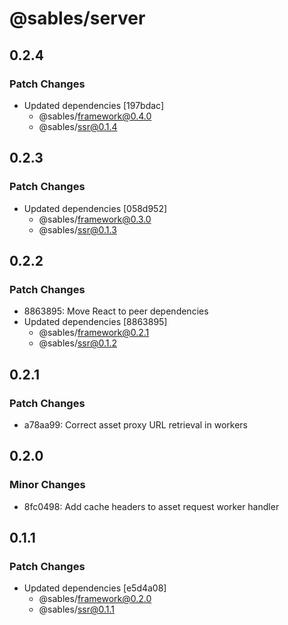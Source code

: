 # @sables/server

## 0.2.4

### Patch Changes

- Updated dependencies [197bdac]
  - @sables/framework@0.4.0
  - @sables/ssr@0.1.4

## 0.2.3

### Patch Changes

- Updated dependencies [058d952]
  - @sables/framework@0.3.0
  - @sables/ssr@0.1.3

## 0.2.2

### Patch Changes

- 8863895: Move React to peer dependencies
- Updated dependencies [8863895]
  - @sables/framework@0.2.1
  - @sables/ssr@0.1.2

## 0.2.1

### Patch Changes

- a78aa99: Correct asset proxy URL retrieval in workers

## 0.2.0

### Minor Changes

- 8fc0498: Add cache headers to asset request worker handler

## 0.1.1

### Patch Changes

- Updated dependencies [e5d4a08]
  - @sables/framework@0.2.0
  - @sables/ssr@0.1.1
